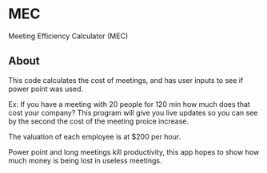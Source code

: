 # MEC

Meeting Efficiency Calculator (MEC)

## About

This code calculates the cost of meetings, and has user inputs to see if power point was used.

Ex: If you have a meeting with 20 people for 120 min how much does that cost your company? This program will give you live updates so you can see by the second the cost of the meeting proice increase.

The valuation of each employee is at \$200 per hour.

Power point and long meetings kill productivity, this app hopes to show how much money is being lost in useless meetings.
